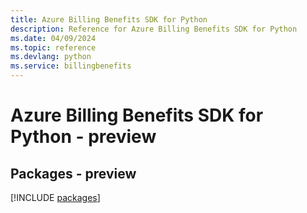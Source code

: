```yaml
---
title: Azure Billing Benefits SDK for Python
description: Reference for Azure Billing Benefits SDK for Python
ms.date: 04/09/2024
ms.topic: reference
ms.devlang: python
ms.service: billingbenefits
---
```

# Azure Billing Benefits SDK for Python - preview
## Packages - preview
[!INCLUDE [packages](billing-benefits-index.md)]